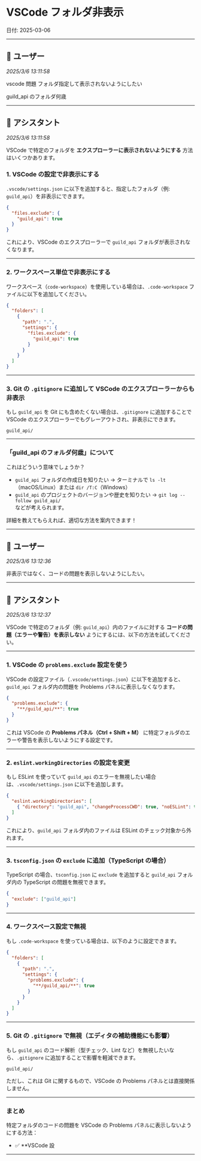 # VSCode フォルダ非表示

日付: 2025-03-06

---

## 👤 ユーザー
*2025/3/6 13:11:58*

vscode 問題 フォルダ指定して表示されないようにしたい

guild_api のフォルダ何歳

---

## 🤖 アシスタント
*2025/3/6 13:11:58*

VSCode で特定のフォルダを **エクスプローラーに表示されないようにする** 方法はいくつかあります。

### 1. **VSCode の設定で非表示にする**
`.vscode/settings.json` に以下を追加すると、指定したフォルダ（例: `guild_api`）を非表示にできます。

```json
{
  "files.exclude": {
    "guild_api": true
  }
}
```

これにより、VSCode のエクスプローラーで `guild_api` フォルダが表示されなくなります。

---

### 2. **ワークスペース単位で非表示にする**
ワークスペース（`code-workspace`）を使用している場合は、`.code-workspace` ファイルに以下を追加してください。

```json
{
  "folders": [
    {
      "path": ".",
      "settings": {
        "files.exclude": {
          "guild_api": true
        }
      }
    }
  ]
}
```

---

### 3. **Git の `.gitignore` に追加して VSCode のエクスプローラーからも非表示**
もし `guild_api` を Git にも含めたくない場合は、`.gitignore` に追加することで VSCode のエクスプローラーでもグレーアウトされ、非表示にできます。

```
guild_api/
```

---

### 「guild_api のフォルダ何歳」について
これはどういう意味でしょうか？  
- `guild_api` フォルダの作成日を知りたい → ターミナルで `ls -lt`（macOS/Linux）または `dir /T:C`（Windows）  
- `guild_api` のプロジェクトのバージョンや歴史を知りたい → `git log --follow guild_api/`  
などが考えられます。

詳細を教えてもらえれば、適切な方法を案内できます！

---

## 👤 ユーザー
*2025/3/6 13:12:36*

非表示ではなく、コードの問題を表示しないようにしたい。

---

## 🤖 アシスタント
*2025/3/6 13:12:37*

VSCode で特定のフォルダ（例: `guild_api`）内のファイルに対する **コードの問題（エラーや警告）を表示しない** ようにするには、以下の方法を試してください。

---

### 1. **VSCode の `problems.exclude` 設定を使う**
VSCode の設定ファイル（`.vscode/settings.json`）に以下を追加すると、`guild_api` フォルダ内の問題を Problems パネルに表示しなくなります。

```json
{
  "problems.exclude": {
    "**/guild_api/**": true
  }
}
```

これは VSCode の **Problems パネル（Ctrl + Shift + M）** に特定フォルダのエラーや警告を表示しないようにする設定です。

---

### 2. **`eslint.workingDirectories` の設定を変更**
もし ESLint を使っていて `guild_api` のエラーを無視したい場合は、`.vscode/settings.json` に以下を追加します。

```json
{
  "eslint.workingDirectories": [
    { "directory": "guild_api", "changeProcessCWD": true, "noESLint": true }
  ]
}
```

これにより、`guild_api` フォルダ内のファイルは ESLint のチェック対象から外れます。

---

### 3. **`tsconfig.json` の `exclude` に追加（TypeScript の場合）**
TypeScript の場合、`tsconfig.json` に `exclude` を追加すると `guild_api` フォルダ内の TypeScript の問題を無視できます。

```json
{
  "exclude": ["guild_api"]
}
```

---

### 4. **ワークスペース設定で無視**
もし `.code-workspace` を使っている場合は、以下のように設定できます。

```json
{
  "folders": [
    {
      "path": ".",
      "settings": {
        "problems.exclude": {
          "**/guild_api/**": true
        }
      }
    }
  ]
}
```

---

### 5. **Git の `.gitignore` で無視（エディタの補助機能にも影響）**
もし `guild_api` のコード解析（型チェック、Lint など）を無視したいなら、`.gitignore` に追加することで影響を軽減できます。

```
guild_api/
```

ただし、これは Git に関するもので、VSCode の Problems パネルとは直接関係しません。

---

### **まとめ**
特定フォルダのコードの問題を VSCode の Problems パネルに表示しないようにする方法：
- ✅ **VSCode 設

---
